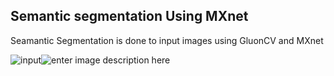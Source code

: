## Semantic segmentation Using MXnet
Seamantic Segmentation is done to input images using GluonCV and MXnet

![input](https://raw.githubusercontent.com/suryaprakashrajkumar/Semantic_Segmentation/main/input.png)![enter image description here](https://raw.githubusercontent.com/suryaprakashrajkumar/Semantic_Segmentation/main/output.png)
